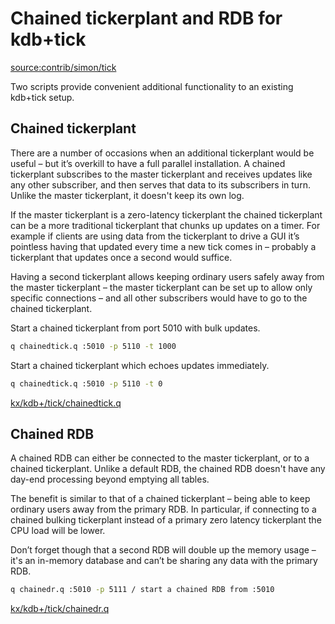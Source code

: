 # Chained tickerplant and RDB for kdb+tick

<source:contrib/simon/tick>

Two scripts provide convenient additional functionality to an existing kdb+tick setup.

## Chained tickerplant

There are a number of occasions when an additional tickerplant would be useful – but it’s overkill to have a full parallel installation. A chained tickerplant subscribes to the master tickerplant and receives updates like any other subscriber, and then serves that data to its subscribers in turn. Unlike the master tickerplant, it doesn't keep its own log.

If the master tickerplant is a zero-latency tickerplant the chained tickerplant can be a more traditional tickerplant that chunks up updates on a timer. For example if clients are using data from the tickerplant to drive a GUI it’s pointless having that updated every time a new tick comes in – probably a tickerplant that updates once a second would suffice.

Having a second tickerplant allows keeping ordinary users safely away from the master tickerplant – the master tickerplant can be set up to allow only specific connections – and all other subscribers would have to go to the chained tickerplant.

Start a chained tickerplant from port 5010 with bulk updates.
```bash
q chainedtick.q :5010 -p 5110 -t 1000
```
Start a chained tickerplant which echoes updates immediately.
```bash
q chainedtick.q :5010 -p 5110 -t 0
```

<i class="fa fa-github"></i> [kx/kdb+/tick/chainedtick.q](https://github.com/KxSystems/code.archive/blob/master/kx/kdb%2B/tick/chainedtick.q)


## Chained RDB

A chained RDB can either be connected to the master tickerplant, or to a chained tickerplant. Unlike a default RDB, the chained RDB doesn't have any day-end processing beyond emptying all tables.

The benefit is similar to that of a chained tickerplant – being able to keep ordinary users away from the primary RDB. In particular, if connecting to a chained bulking tickerplant instead of a primary zero latency tickerplant the CPU load will be lower.

Don’t forget though that a second RDB will double up the memory usage – it's an in-memory database and can’t be sharing any data with the primary RDB.

```bash
q chainedr.q :5010 -p 5111 / start a chained RDB from :5010
```

<i class="fa fa-github"></i> [kx/kdb+/tick/chainedr.q](https://github.com/KxSystems/code.archive/blob/master/kx/kdb%2B/tick/chainedr.q)

